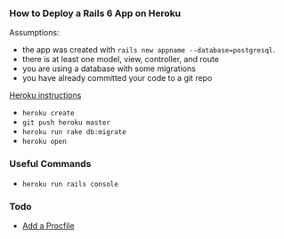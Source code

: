 ### How to Deploy a Rails 6 App on Heroku
Assumptions:
- the app was created with `rails new appname --database=postgresql`.
- there is at least one model, view, controller, and route
- you are using a database with some migrations
- you have already committed your code to a git repo

[Heroku instructions](https://devcenter.heroku.com/articles/getting-started-with-rails6)

- `heroku create` 
- `git push heroku master` 
- `heroku run rake db:migrate`
- `heroku open`

### Useful Commands
- `heroku run rails console`

### Todo
- [Add a Procfile](https://devcenter.heroku.com/articles/deploying-rails-applications-with-the-puma-web-server#config)
